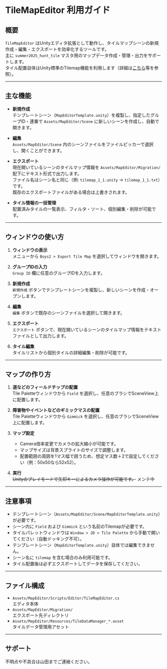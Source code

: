 
# TileMapEditor 利用ガイド

## 概要

`TileMapEditor` はUnityエディタ拡張として動作し、タイルマップシーンの新規作成・編集・エクスポートを効率化するツールです。  
主に `summer2025_hunt_tile` マスタ用のマップデータ作成・管理・出力をサポートします。  
タイル配置自体はUnity標準のTilemap機能を利用します（詳細は[こちら](https://hiyotama.hatenablog.com/entry/2021/03/10/221323)等を参照）。

---

## 主な機能

- **新規作成**  
  テンプレートシーン（`MapEditorTemplate.unity`）を複製し、指定したグループID・連番で `Assets/MapEditor/Scene` に新しいシーンを作成し、自動で開きます。

- **編集**  
  `Assets/MapEditor/Scene` 内のシーンファイルをファイルピッカーで選択し、開くことができます。

- **エクスポート**  
  現在開いているシーンのタイルマップ情報を `Assets/MapEditor/Migration/` 配下にテキスト形式で出力します。  
  ファイル名はシーン名と同じ（例: `tilemap_1_1.unity` → `tilemap_1_1.txt`）です。  
  既存のエクスポートファイルがある場合は上書きされます。

- **タイル情報の一括管理**  
  配置済みタイルの一覧表示、フィルタ・ソート、個別編集・削除が可能です。

---

## ウィンドウの使い方

1. **ウィンドウの表示**  
   メニューから `Boys2 > Export Tile Map` を選択してウィンドウを開きます。

2. **グループIDの入力**  
   `Group ID` 欄に任意のグループIDを入力します。

3. **新規作成**  
   `新規作成` ボタンでテンプレートシーンを複製し、新しいシーンを作成・オープンします。

4. **編集**  
   `編集` ボタンで既存のシーンファイルを選択して開きます。

5. **エクスポート**  
   `エクスポート` ボタンで、現在開いているシーンのタイルマップ情報をテキストファイルとして出力します。

6. **タイル編集**  
   タイルリストから個別タイルの詳細編集・削除が可能です。

---

## マップの作り方

1. **道などのフィールドチップの配置**  
   Tile Paletteウィンドウから `Field` を選択し、任意のブラシでSceneView上に配置します。

2. **障害物やイベントなどのギミックマスの配置**  
   Tile Paletteウィンドウから `Gimmick` を選択し、任意のブラシでSceneView上に配置します。

3. **マップ設定**  
   - Camera倍率変更でカメラの拡大縮小が可能です。  
   - マップサイズは背景スプライトのサイズで調整します。  
   - 配置範囲の周囲を1マス幅で囲うため、想定マス数＋2で設定してください（例：50x50なら52x52）。

4. **実行**  
   ~~Unityのプレイモードで矢印キーによるカメラ操作が可能です。~~
   メンテ中


---

## 注意事項

- テンプレートシーン（`Assets/MapEditor/Scene/MapEditorTemplate.unity`）が必要です。
- シーン内に `Field` および `Gimmick` という名前のTilemapが必要です。
- タイルパレットウィンドウは `Window > 2D > Tile Palette` から手動で開いてください（自動ドッキング不可）。
- テンプレートシーン（`MapEditorTemplate.unity`）自体では編集できません。
- シーン名に `tilemap` を含む場合のみ利用可能です。
- タイル配置後は必ずエクスポートしてデータを保存してください。

---

## ファイル構成

- `Assets/MapEditor/Scripts/Editor/TileMapEditor.cs`  
  エディタ本体
- `Assets/MapEditor/Migration/`  
  エクスポート先ディレクトリ
- `Assets/MapEditor/Resources/TileDataManager_*.asset`  
  タイルデータ管理用アセット

---

## サポート

不明点や不具合は山田までご連絡ください。